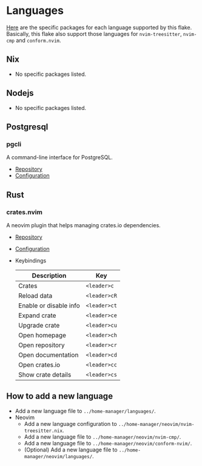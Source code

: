 # Languages

[Here](../home-manager/languages/) are the specific packages for each language supported by this flake.
Basically, this flake also support those languages for `nvim-treesitter`, `nvim-cmp` and `conform.nvim`.

## Nix

* No specific packages listed.

## Nodejs

* No specific packages listed.

## Postgresql

### pgcli

A command-line interface for PostgreSQL.

- [Repository](https://github.com/dbcli/pgcli)
- [Configuration](../home-manager/languages/postgresql.nix)

## Rust

### crates.nvim

A neovim plugin that helps managing crates.io dependencies.

- [Repository](https://github.com/saecki/crates.nvim)
- [Configuration](../home-manager/neovim/languages/rust.nix)
- Keybindings

    | Description             | Key          |
    | ---                     | ---          |
    | Crates                  | `<leader>c`  |
    | Reload data             | `<leader>cR` |
    | Enable or disable info  | `<leader>ct` |
    | Expand crate            | `<leader>ce` |
    | Upgrade crate           | `<leader>cu` |
    | Open homepage           | `<leader>ch` |
    | Open repository         | `<leader>cr` |
    | Open documentation      | `<leader>cd` |
    | Open crates.io          | `<leader>cc` |
    | Show crate details      | `<leader>cs` |

## How to add a new language

- Add a new language file to `../home-manager/languages/`.
- Neovim
    - Add a new language configuration to `../home-manager/neovim/nvim-treesitter.nix`.
    - Add a new language file to `../home-manager/neovim/nvim-cmp/`.
    - Add a new language file to `../home-manager/neovim/conform-nvim/`.
    - (Optional) Add a new language file to `../home-manager/neovim/languages/`.
